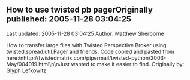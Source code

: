 ## How to use twisted pb pagerOriginally published: 2005-11-28 03:04:25 
Last updated: 2005-11-28 03:04:25 
Author: Matthew Sherborne 
 
How to transfer large files with Twisted Perspective Broker using twisted.spread.util.Pager and friends. Code copied and pasted from here:\nhttp://twistedmatrix.com/pipermail/twisted-python/2003-May/004019.html\n\nJust wanted to make it easier to find. Originally by: Glyph Lefkowitz